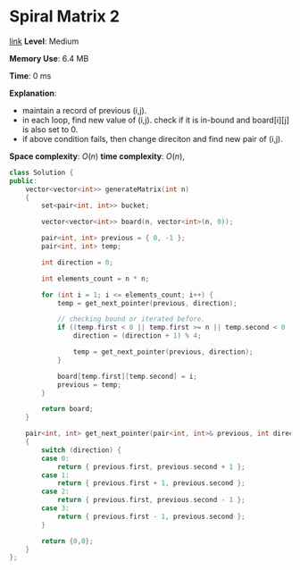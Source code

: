# Spiral Matrix 2

[link](https://leetcode.com/problems/spiral-matrix-ii)
**Level**: Medium

**Memory Use**:  6.4 MB

**Time**: 0 ms

**Explanation**:

- maintain a record of previous (i,j).
- in each loop, find new value of (i,j). check if it is in-bound and board[i][j] is also set to 0. 
- if above condition fails, then change direciton and find new pair of (i,j).

**Space complexity**: $O(n)$
**time complexity**: $O(n)$, 
```cpp
class Solution {
public:
    vector<vector<int>> generateMatrix(int n)
    {
        set<pair<int, int>> bucket;

        vector<vector<int>> board(n, vector<int>(n, 0));

        pair<int, int> previous = { 0, -1 };
        pair<int, int> temp;

        int direction = 0;

        int elements_count = n * n;

        for (int i = 1; i <= elements_count; i++) {
            temp = get_next_pointer(previous, direction);

            // checking bound or iterated before.
            if ((temp.first < 0 || temp.first >= n || temp.second < 0 || temp.second >= n) || board[temp.first][temp.second] != 0) {
                direction = (direction + 1) % 4;

                temp = get_next_pointer(previous, direction);
            }

            board[temp.first][temp.second] = i;
            previous = temp;
        }

        return board;
    }

    pair<int, int> get_next_pointer(pair<int, int>& previous, int direction)
    {
        switch (direction) {
        case 0:
            return { previous.first, previous.second + 1 };
        case 1:
            return { previous.first + 1, previous.second };
        case 2:
            return { previous.first, previous.second - 1 };
        case 3:
            return { previous.first - 1, previous.second };
        }

        return {0,0};
    }
};

```

